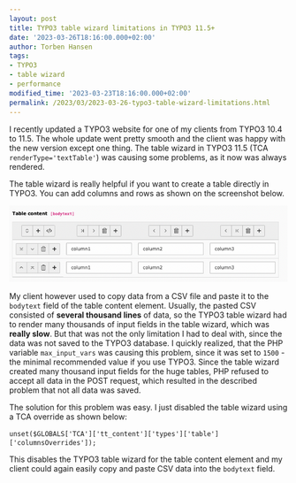 ```yaml
---
layout: post
title: TYPO3 table wizard limitations in TYPO3 11.5+
date: '2023-03-26T18:16:00.000+02:00'
author: Torben Hansen
tags:
- TYPO3
- table wizard
- performance
modified_time: '2023-03-23T18:16:00.000+02:00'
permalink: /2023/03/2023-03-26-typo3-table-wizard-limitations.html
---
```


I recently updated a TYPO3 website for one of my clients from TYPO3 10.4 to 11.5. The whole update went pretty
smooth and the client was happy with the new version except one thing. The table wizard in TYPO3 11.5 
(TCA `renderType='textTable'`) was causing some problems, as it now was always rendered. 

The table wizard is really helpful if you want to create a table directly in TYPO3. You can add columns and rows 
as shown on the screenshot below.

![TYPO3 table wizard](/assets/images/2023-03-26/typo3-rendertype-textTable.png)

My client however used to copy data from a CSV file and paste it to the `bodytext` field of the table content element.
Usually, the pasted CSV consisted of **several thousand lines** of data, so the TYPO3 table wizard had to render many 
thousands of input fields in the table wizard, which was **really slow**. But that was not the only limitation I had to 
deal with, since the data was not saved to the TYPO3 database. I quickly realized, that the PHP variable 
`max_input_vars` was causing this problem, since it was set to `1500` - the minimal recommended value if you use TYPO3.
Since the table wizard created many thousand input fields for the huge tables, PHP refused to accept all data in the 
POST request, which resulted in the described problem that not all data was saved.

The solution for this problem was easy. I just disabled the table wizard using a TCA override as shown below:

```
unset($GLOBALS['TCA']['tt_content']['types']['table']['columnsOverrides']);
```

This disables the TYPO3 table wizard for the table content element and my client could again easily copy and paste
CSV data into the `bodytext` field.